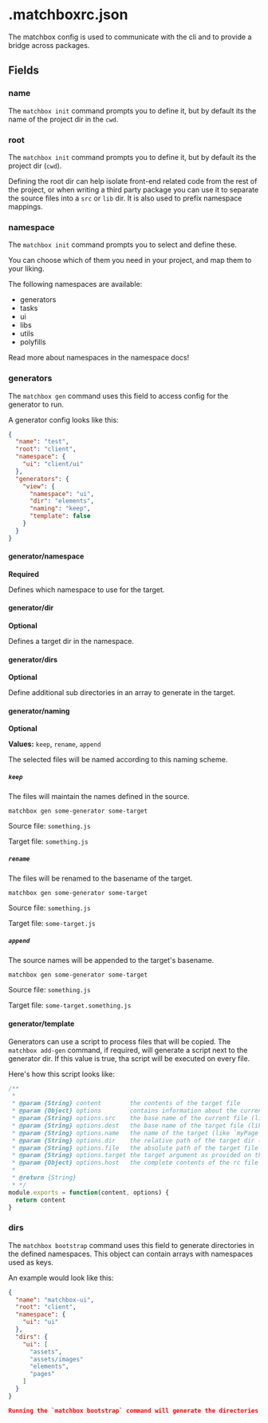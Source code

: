 .matchboxrc.json
================

The matchbox config is used to communicate with the cli and to provide a bridge across packages.

## Fields

### name

The `matchbox init` command prompts you to define it, but by default its the name of the project dir in the `cwd`.


### root

The `matchbox init` command prompts you to define it, but by default its the project dir (`cwd`).

Defining the root dir can help isolate front-end related code from the rest of the project,
or when writing a third party package you can use it to separate the source files into a `src` or `lib` dir.
It is also used to prefix namespace mappings.


### namespace

The `matchbox init` command prompts you to select and define these.

You can choose which of them you need in your project, and map them to your liking.

The following namespaces are available:

  - generators
  - tasks
  - ui
  - libs
  - utils
  - polyfills

Read more about namespaces in the namespace docs!


### generators

The `matchbox gen` command uses this field to access config for the generator to run.

A generator config looks like this:

```json
{
  "name": "test",
  "root": "client",
  "namespace": {
    "ui": "client/ui"
  },
  "generators": {
    "view": {
      "namespace": "ui",
      "dir": "elements",
      "naming": "keep",
      "template": false
    }
  }
}
```

#### generator/namespace

**Required**

Defines which namespace to use for the target.

#### generator/dir

**Optional**

Defines a target dir in the namespace.

#### generator/dirs

**Optional**

Define additional sub directories in an array to generate in the target.

#### generator/naming

**Optional**

**Values:** `keep`, `rename`, `append`

The selected files will be named according to this naming scheme.

##### `keep`

The files will maintain the names defined in the source.

```cli
matchbox gen some-generator some-target
```

Source file: `something.js`

Target file: `something.js`

##### `rename`

The files will be renamed to the basename of the target.

```cli
matchbox gen some-generator some-target
```

Source file: `something.js`

Target file: `some-target.js`

##### `append`

The source names will be appended to the target's basename.

```cli
matchbox gen some-generator some-target
```

Source file: `something.js`

Target file: `some-target.something.js`


#### generator/template

Generators can use a script to process files that will be copied.
The `matchbox add-gen` command, if required, will generate a script next to the generator dir.
If this value is true, tha script will be executed on every file.

Here's how this script looks like:

```js
/**
 *
 * @param {String} content        the contents of the target file
 * @param {Object} options        contains information about the currently processed file
 * @param {String} options.src    the base name of the current file (like `page.js`)
 * @param {String} options.dest   the base name of the target file (like `myPage.js`)
 * @param {String} options.name   the name of the target (like `myPage`)
 * @param {String} options.dir    the relative path of the target dir (like `ui/pages/home/`)
 * @param {String} options.file   the absolute path of the target file (like `/a-project/ui/pages/home/myPage.js`)
 * @param {String} options.target the target argument as provided on the cli (like `home/myPage`)
 * @param {Object} options.host   the complete contents of the rc file in the cwd
 *
 * @return {String}
 * */
module.exports = function(content, options) {
  return content
}
```


### dirs

The `matchbox bootstrap` command uses this field to generate directories in the defined namespaces.
This object can contain arrays with namespaces used as keys.

An example would look like this:

```json
{
  "name": "matchbox-ui",
  "root": "client",
  "namespace": {
    "ui": "ui"
  },
  "dirs": {
    "ui": [
      "assets",
      "assets/images"
      "elements",
      "pages"
    ]
  }
}

Running the `matchbox bootstrap` command will generate the directories listed under each namespace.
```
